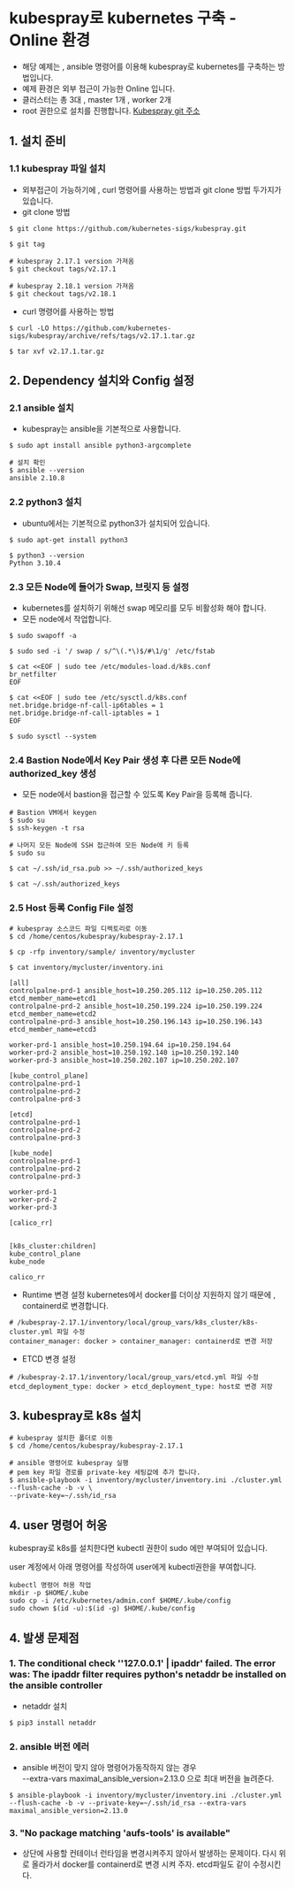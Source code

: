 
  
# kubespray로 kubernetes 구축 - Online 환경
- 해당 예제는 , ansible 명령어를 이용해 kubespray로 kubernetes를 구축하는 방법입니다.
- 예제 환경은 외부 접근이 가능한 Online 입니다.
- 클러스터는 총 3대 , master 1개 , worker 2개
- root 권한으로 설치를 진행합니다.
[Kubespray git 주소](https://github.com/kubernetes-sigs/kubespray)

## 1. 설치 준비
### 1.1 kubespray 파일 설치
- 외부접근이 가능하기에 , curl 명령어를 사용하는 방법과 git clone 방법 두가지가 있습니다.
- git clone 방법
```
$ git clone https://github.com/kubernetes-sigs/kubespray.git

$ git tag

# kubespray 2.17.1 version 가져옴
$ git checkout tags/v2.17.1

# kubespray 2.18.1 version 가져옴
$ git checkout tags/v2.18.1
```

- curl 명령어를 사용하는 방법
```
$ curl -LO https://github.com/kubernetes-sigs/kubespray/archive/refs/tags/v2.17.1.tar.gz

$ tar xvf v2.17.1.tar.gz
```
## 2. Dependency 설치와 Config 설정
### 2.1 ansible 설치
- kubespray는 ansible을 기본적으로 사용합니다.
```
$ sudo apt install ansible python3-argcomplete

# 설치 확인
$ ansible --version
ansible 2.10.8
```
### 2.2 python3 설치
- ubuntu에서는 기본적으로 python3가 설치되어 있습니다.
```
$ sudo apt-get install python3

$ python3 --version
Python 3.10.4
```
### 2.3 모든 Node에 들어가 Swap, 브릿지 등 설정
- kubernetes를 설치하기 위해선 swap 메모리를 모두 비활성화 해야 합니다.
- 모든 node에서 작업합니다.
```
$ sudo swapoff -a

$ sudo sed -i '/ swap / s/^\(.*\)$/#\1/g' /etc/fstab

$ cat <<EOF | sudo tee /etc/modules-load.d/k8s.conf
br_netfilter
EOF

$ cat <<EOF | sudo tee /etc/sysctl.d/k8s.conf
net.bridge.bridge-nf-call-ip6tables = 1
net.bridge.bridge-nf-call-iptables = 1
EOF

$ sudo sysctl --system
```
### 2.4 Bastion Node에서 Key Pair 생성 후 다른 모든 Node에 authorized_key 생성
- 모든 node에서 bastion을 접근할 수 있도록 Key Pair을 등록해 줍니다.
```
# Bastion VM에서 keygen
$ sudo su
$ ssh-keygen -t rsa

# 나머지 모든 Node에 SSH 접근하여 모든 Node에 키 등록
$ sudo su

$ cat ~/.ssh/id_rsa.pub >> ~/.ssh/authorized_keys

$ cat ~/.ssh/authorized_keys
```
### 2.5 Host 등록 Config File 설정
```
# kubespray 소스코드 파일 디렉토리로 이동
$ cd /home/centos/kubespray/kubespray-2.17.1

$ cp -rfp inventory/sample/ inventory/mycluster

$ cat inventory/mycluster/inventory.ini

[all]
controlpalne-prd-1 ansible_host=10.250.205.112 ip=10.250.205.112 etcd_member_name=etcd1
controlpalne-prd-2 ansible_host=10.250.199.224 ip=10.250.199.224 etcd_member_name=etcd2
controlpalne-prd-3 ansible_host=10.250.196.143 ip=10.250.196.143 etcd_member_name=etcd3

worker-prd-1 ansible_host=10.250.194.64 ip=10.250.194.64
worker-prd-2 ansible_host=10.250.192.140 ip=10.250.192.140
worker-prd-3 ansible_host=10.250.202.107 ip=10.250.202.107

[kube_control_plane]
controlpalne-prd-1
controlpalne-prd-2
controlpalne-prd-3

[etcd]
controlpalne-prd-1
controlpalne-prd-2
controlpalne-prd-3

[kube_node]
controlpalne-prd-1
controlpalne-prd-2
controlpalne-prd-3

worker-prd-1
worker-prd-2
worker-prd-3

[calico_rr]


[k8s_cluster:children]
kube_control_plane
kube_node

calico_rr
```
- Runtime 변경 설정
  kubernetes에서 docker를 더이상 지원하지 않기 때문에 , containerd로 변경합니다.
```
# /kubespray-2.17.1/inventory/local/group_vars/k8s_cluster/k8s-cluster.yml 파일 수정
container_manager: docker > container_manager: containerd로 변경 저장
```
- ETCD 변경 설정
```
# /kubespray-2.17.1/inventory/local/group_vars/etcd.yml 파일 수정
etcd_deployment_type: docker > etcd_deployment_type: host로 변경 저장
```
## 3. kubespray로 k8s 설치
```
# kubespray 설치한 폴더로 이동
$ cd /home/centos/kubespray/kubespray-2.17.1

# ansible 명령어로 kubespray 실행
# pem key 파일 경로를 private-key 세팅값에 추가 합니다.
$ ansible-playbook -i inventory/mycluster/inventory.ini ./cluster.yml --flush-cache -b -v \
--private-key=~/.ssh/id_rsa
```

## 4. user 명령어 허옹
kubespray로 k8s를 설치한다면 kubectl 권한이 sudo 에만 부여되어 있습니다.

user 계정에서 아래 명령어를 작성하여 user에게 kubectl권한을 부여합니다.
```
kubectl 명령어 허용 작업
mkdir -p $HOME/.kube
sudo cp -i /etc/kubernetes/admin.conf $HOME/.kube/config
sudo chown $(id -u):$(id -g) $HOME/.kube/config
```

## 4. 발생 문제점

### 1. The conditional check ''127.0.0.1' | ipaddr' failed. The error was: The ipaddr filter requires python's netaddr be installed on the ansible controller
- netaddr 설치
```
$ pip3 install netaddr
```

### 2. ansible 버전 에러

- ansible 버전이 맞지 않아 명령어가동작하지 않는 경우   
 --extra-vars maximal_ansible_version=2.13.0 으로 최대 버전을 늘려준다.
```
$ ansible-playbook -i inventory/mycluster/inventory.ini ./cluster.yml --flush-cache -b -v --private-key=~/.ssh/id_rsa --extra-vars maximal_ansible_version=2.13.0
```

### 3. "No package matching 'aufs-tools' is available"

- 상단에 사용할 컨테이너 런타임을 변경시켜주지 않아서 발생하는 문제이다.
다시 위로 올라가서 docker를 containerd로 변경 시켜 주자. etcd파일도 같이 수정시킨다.